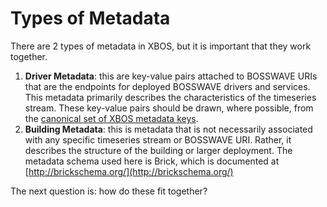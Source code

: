 # Types of Metadata

There are 2 types of metadata in XBOS, but it is important that they work together.

1. **Driver Metadata**: this are key-value pairs attached to BOSSWAVE URIs that are the endpoints for deployed BOSSWAVE drivers and services. This metadata primarily describes the characteristics of the timeseries stream. These key-value pairs should be drawn, where possible, from the [canonical set of XBOS metadata keys](metadata_driver.md). 
2. **Building Metadata**: this is metadata that is not necessarily associated with any specific timeseries stream or BOSSWAVE URI. Rather, it describes the structure of the building or larger deployment. The metadata schema used here is Brick, which is documented at [http://brickschema.org/](http://brickschema.org/)

The next question is: how do these fit together?
